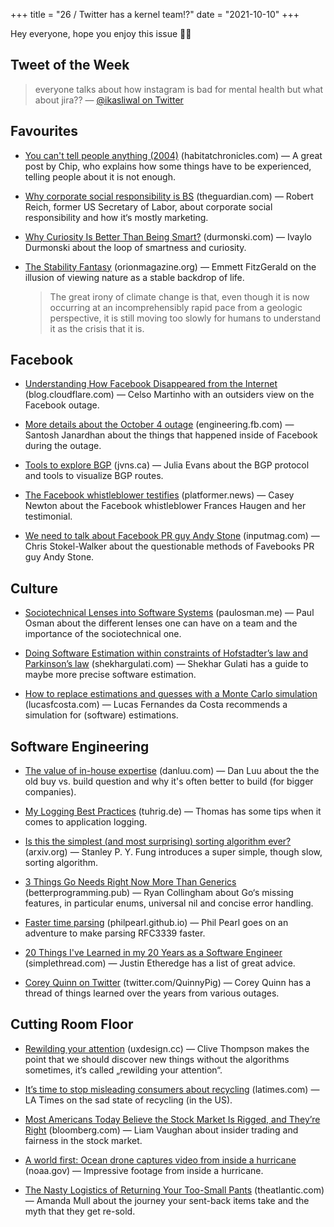 +++
title = "26 / Twitter has a kernel team!?" 
date = "2021-10-10"
+++

Hey everyone, hope you enjoy this issue ✌🏻 

## Tweet of the Week 

> everyone talks about how instagram is bad for mental health but what about jira??
> — [@ikasliwal on Twitter](https://twitter.com/ikasliwal/status/1446249388699840556)

## Favourites 

* [You can't tell people anything (2004)](http://habitatchronicles.com/2004/04/you-cant-tell-people-anything/) (habitatchronicles.com) — A great post by Chip, who explains how some things have to be experienced, telling people about it is not enough.

* [Why corporate social responsibility is BS](https://www.theguardian.com/commentisfree/2021/sep/26/why-corporate-social-responsibility-is-bs) (theguardian.com) — Robert Reich, former US Secretary of Labor, about corporate social responsibility and how it‘s mostly marketing.

* [Why Curiosity Is Better Than Being Smart?](https://durmonski.com/life-advice/curiosity-is-better-than-being-smart/) (durmonski.com) — Ivaylo Durmonski about the loop of smartness and curiosity.

* [The Stability Fantasy](https://orionmagazine.org/article/the-stability-fantasy/) (orionmagazine.org) — Emmett FitzGerald on the illusion of viewing nature as a stable backdrop of life.
  > The great irony of climate change is that, even though it is now occurring at an incomprehensibly rapid pace from a geologic perspective, it is still moving too slowly for humans to understand it as the crisis that it is.

## Facebook

* [Understanding How Facebook Disappeared from the Internet](https://blog.cloudflare.com/october-2021-facebook-outage/) (blog.cloudflare.com) — Celso Martinho with an outsiders view on the Facebook outage.

* [More details about the October 4 outage](https://engineering.fb.com/2021/10/05/networking-traffic/outage-details/) (engineering.fb.com) — Santosh Janardhan about the things that happened inside of Facebook during the outage.

* [Tools to explore BGP](https://jvns.ca/blog/2021/10/05/tools-to-look-at-bgp-routes/) (jvns.ca) — Julia Evans about the BGP protocol and tools to visualize BGP routes.

* [The Facebook whistleblower testifies](https://www.platformer.news/p/the-facebook-whistleblower-testifies?token=eyJ1c2VyX2lkIjozNTczNDk4MywicG9zdF9pZCI6NDIyMDc4NDYsIl8iOiJiRXNvYSIsImlhdCI6MTYzMzYwODY1NCwiZXhwIjoxNjMzNjEyMjU0LCJpc3MiOiJwdWItNzk3NiIsInN1YiI6InBvc3QtcmVhY3Rpb24ifQ.Tae3w8qAADwECaGdZeXtSAPZpy1EkD8dO8-j41QNXfg) (platformer.news) — Casey Newton about the Facebook whistleblower Frances Haugen and her testimonial.

* [We need to talk about Facebook PR guy Andy Stone](https://www.inputmag.com/features/facebook-public-relations-andy-stone-twitter-whistleblower-controversy) (inputmag.com) — Chris Stokel-Walker about the questionable methods of Favebooks PR guy Andy Stone. 

## Culture 

* [Sociotechnical Lenses into Software Systems](https://paulosman.me/2021/10/02/sociotechnical-lenses-into-software-systems/) (paulosman.me) — Paul Osman about the different lenses one can have on a team and the importance of the sociotechnical one.

* [Doing Software Estimation within constraints of Hofstadter’s law and Parkinson’s law](https://shekhargulati.com/2021/09/23/doing-software-estimation-within-constraints-of-hofstadters-law-and-parkinsons-law/) (shekhargulati.com) — Shekhar Gulati has a guide to maybe more precise software estimation.

* [How to replace estimations and guesses with a Monte Carlo simulation](https://lucasfcosta.com/2021/09/20/monte-carlo-forecasts.html) (lucasfcosta.com) — Lucas Fernandes da Costa recommends a simulation for (software) estimations.

## Software Engineering 

* [The value of in-house expertise](https://danluu.com/in-house/) (danluu.com) — Dan Luu about the the old buy vs. build question and why it's often better to build (for bigger companies). 

* [My Logging Best Practices](https://tuhrig.de/my-logging-best-practices/) (tuhrig.de) — Thomas has some tips when it comes to application logging.

* [Is this the simplest (and most surprising) sorting algorithm ever?](https://arxiv.org/abs/2110.01111) (arxiv.org) — Stanley P. Y. Fung introduces a super simple, though slow, sorting algorithm.

* [3 Things Go Needs Right Now More Than Generics](https://betterprogramming.pub/three-things-go-needs-right-now-more-than-generics-a6225d62f76b) (betterprogramming.pub) — Ryan Collingham about Go‘s missing features, in particular enums, universal nil and concise error handling.

* [Faster time parsing](https://philpearl.github.io/post/perf_time/) (philpearl.github.io) — Phil Pearl goes on an adventure to make parsing RFC3339 faster.

* [20 Things I've Learned in my 20 Years as a Software Engineer](https://www.simplethread.com/20-things-ive-learned-in-my-20-years-as-a-software-engineer/) (simplethread.com) — Justin Etheredge has a list of great advice.

* [Corey Quinn on Twitter](https://twitter.com/QuinnyPig/status/1445151389122842624) (twitter.com/QuinnyPig) — Corey Quinn has a thread of things learned over the years from various outages.

## Cutting Room Floor 

* [Rewilding your attention](https://uxdesign.cc/rewilding-your-attention-d518ede18855) (uxdesign.cc) — Clive Thompson makes the point that we should discover new things without the algorithms sometimes, it‘s called „rewilding your attention“. 

* [It’s time to stop misleading consumers about recycling](https://www.latimes.com/opinion/story/2021-09-29/editorial-its-time-to-stop-lying-to-consumers-about-the-sad-state-of-recycling) (latimes.com) — LA Times on the sad state of recycling (in the US).

* [Most Americans Today Believe the Stock Market Is Rigged, and They’re Right](https://www.bloomberg.com/news/features/2021-09-29/is-stock-market-rigged-insider-trading-by-executives-is-pervasive-critics-say) (bloomberg.com) —  Liam Vaughan about insider trading and fairness in the stock market.

* [A world first: Ocean drone captures video from inside a hurricane](http://www.noaa.gov/news-release/world-first-ocean-drone-captures-video-from-inside-hurricane) (noaa.gov) — Impressive footage from inside a hurricane.

* [The Nasty Logistics of Returning Your Too-Small Pants](https://www.theatlantic.com/magazine/archive/2021/11/free-returns-online-shopping/620169/) (theatlantic.com) — Amanda Mull about the journey your sent-back items take and the myth that they get re-sold.